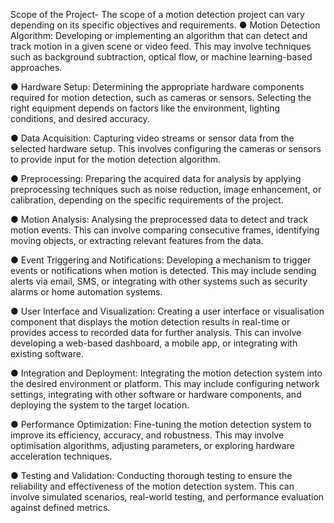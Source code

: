 Scope of the Project-
                The scope of a motion detection project can vary depending on its specific objectives and requirements. 
●	Motion Detection Algorithm: Developing or implementing an algorithm that can detect and track motion in a given scene or video feed. This may involve techniques such as background subtraction, optical flow, or machine learning-based approaches.


●	Hardware Setup: Determining the appropriate hardware components required for motion detection, such as cameras or sensors. Selecting the right equipment depends on factors like the environment, lighting conditions, and desired accuracy.


●	Data Acquisition: Capturing video streams or sensor data from the selected hardware setup. This involves configuring the cameras or sensors to provide input for the motion detection algorithm.


●	Preprocessing: Preparing the acquired data for analysis by applying preprocessing techniques such as noise reduction, image enhancement, or calibration, depending on the specific requirements of the project.


●	Motion Analysis: Analysing the preprocessed data to detect and track motion events. This can involve comparing consecutive frames, identifying moving objects, or extracting relevant features from the data.


●	Event Triggering and Notifications: Developing a mechanism to trigger events or notifications when motion is detected. This may include sending alerts via email, SMS, or integrating with other systems such as security alarms or home automation systems.


●	User Interface and Visualization: Creating a user interface or visualisation component that displays the motion detection results in real-time or provides access to recorded data for further analysis. This can involve developing a web-based dashboard, a mobile app, or integrating with existing software.


●	Integration and Deployment: Integrating the motion detection system into the desired environment or platform. This may include configuring network settings, integrating with other software or hardware components, and deploying the system to the target location.


●	Performance Optimization: Fine-tuning the motion detection system to improve its efficiency, accuracy, and robustness. This may involve optimisation algorithms, adjusting parameters, or exploring hardware acceleration techniques.


●	Testing and Validation: Conducting thorough testing to ensure the reliability and effectiveness of the motion detection system. This can involve simulated scenarios, real-world testing, and performance evaluation against defined metrics.

